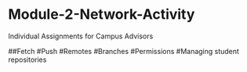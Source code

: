 # Module-2-Network-Activity
Individual Assignments for Campus Advisors

##Fetch
#Push
#Remotes
#Branches
#Permissions
#Managing student repositories
